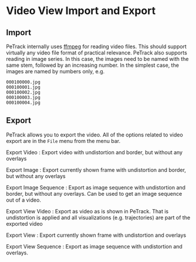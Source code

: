 # Video View Import and Export

## Import

PeTrack internally uses [ffmpeg](https://ffmpeg.org/) for reading video files. This should support virtually any video file format of practical relevance. PeTrack also supports reading in image series. In this case, the images need to be named with the same stem, followed by an increasing number. In the simplest case, the images are named by numbers only, e.g.

```
000100000.jpg
000100001.jpg
000100002.jpg
000100003.jpg
000100004.jpg
```

## Export

PeTrack allows you to export the video. All of the options related to video export are in the `File` menu from the menu bar.

Export Video
: Export video with undistortion and border, but without any overlays

Export Image
: Export currently shown frame with undistortion and border, but without any overlays

Export Image Sequence
: Export as image sequence with undistortion and border, but without any overlays. Can be used to get an image sequence out of a video.

Export View Video
: Export as video as is shown in PeTrack. That is undistortion is applied and all visualizations (e.g. trajectories) are part of the exported video

Export View
: Export currently shown frame with undistortion and overlays

Export View Sequence
: Export as image sequence with undistortion and overlays.
